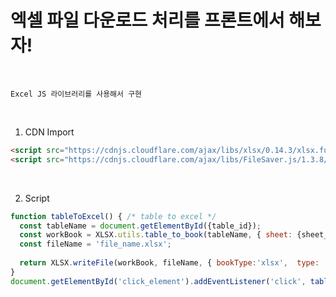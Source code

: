 # 엑셀 파일 다운로드 처리를 프론트에서 해보자!

<br />

```
Excel JS 라이브러리를 사용해서 구현
```

<br />

1. CDN Import
```html
<script src="https://cdnjs.cloudflare.com/ajax/libs/xlsx/0.14.3/xlsx.full.min.js"></script>
<script src="https://cdnjs.cloudflare.com/ajax/libs/FileSaver.js/1.3.8/FileSaver.min.js"></script>
```

<br />

2. Script
```javascript
function tableToExcel() { /* table to excel */
  const tableName = document.getElementById({table_id});
  const workBook = XLSX.utils.table_to_book(tableName, { sheet: {sheet_name}, raw: true }); 
  const fileName = 'file_name.xlsx';
  
  return XLSX.writeFile(workBook, fileName, { bookType:'xlsx',  type: 'binary' }); /* excel extension, binary or string */
}
document.getElementById('click_element').addEventListener('click', tableToExcel());
```
